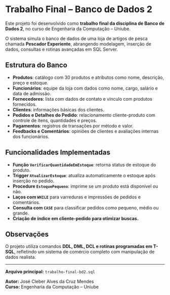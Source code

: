 # Trabalho Final – Banco de Dados 2

Este projeto foi desenvolvido como **trabalho final da disciplina de Banco de Dados 2**, no curso de Engenharia da Computação – Uniube.

O sistema simula o banco de dados de uma loja de artigos de pesca chamada **Pescador Experiente**, abrangendo modelagem, inserção de dados, consultas e rotinas avançadas em SQL Server.

## Estrutura do Banco

- **Produtos**: catálogo com 30 produtos e atributos como nome, descrição, preço e estoque.
- **Funcionários**: equipe da loja com dados como nome, cargo, salário e data de admissão.
- **Fornecedores**: lista com dados de contato e vínculo com produtos fornecidos.
- **Clientes**: informações básicas dos clientes.
- **Pedidos e Detalhes do Pedido**: relacionamento cliente-produto com controle de itens, quantidades e preços.
- **Pagamentos**: registros de transações por método e valor.
- **Feedbacks e Comentários**: opiniões de clientes e avaliações internas dos funcionários.

## Funcionalidades Implementadas

- **Função `VerificarQuantidadeEmEstoque`**: retorna status de estoque do produto.
- **Trigger `AtualizarEstoque`**: atualiza automaticamente o estoque após inserção no pedido.
- **Procedure `EstoquePequeno`**: imprime se um produto está disponível ou não.
- **Laços com `WHILE`** para varreduras e impressões de pedidos e comentários.
- **Consulta com `CASE`** para classificar pedidos como pequeno, médio ou grande.
- **Criação de índice em cliente-pedido para otimizar buscas.**

## Observações

O projeto utiliza comandos **DDL, DML, DCL e rotinas programadas em T-SQL**, refletindo um sistema de comércio completo com manipulação de dados realista.

---

**Arquivo principal:** `trabalho-final-bd2.sql`

**Autor:** José Cleber Alves da Cruz Mendes  
**Curso:** Engenharia da Computação – Uniube
